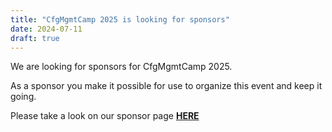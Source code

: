 ```yaml
---
title: "CfgMgmtCamp 2025 is looking for sponsors"
date: 2024-07-11
draft: true
---
```


We are looking for sponsors for CfgMgmtCamp 2025.  

As a sponsor you make it possible for use to organize this event and keep it going.  

Please take a look on our sponsor page __[HERE](/ghent2025/sponsors/)__
